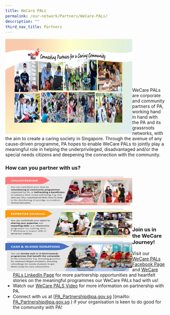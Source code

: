 ```yaml
---
title: WeCare PALs
permalink: /our-network/Partners/WeCare-PALs/
description: ""
third_nav_title: Partners
---
```

<img style="height:300px;width:400px"  align="left" src="/images/Our%20Network/Partners/Facebook%20Banner%20(Final)%2027%20April.jpg"><br><br><br><br><br><br><br><br><br>
WeCare PALs are corporate and community partners of PA, working hand in hand with the PA and its grassroots networks, with the aim to create a caring society in Singapore. Through the avenue of any cause-driven programme, PA hopes to enable WeCare PALs to jointly play a meaningful role in helping the underprivileged, disadvantaged and/or the special needs citizens and deepening the connection with the community.

### How can you partner with us?


<img style="height:300px;width:400px"  align="left" src="/images/Our%20Network/Partners/We%20care%20PALS.png"><br><br><br><br><br><br><br><br>
### Join us in the WeCare Journey!


* Visit our [WeCare PALs Facebook Page](https://www.facebook.com/login/?next=https%3A%2F%2Fwww.facebook.com%2FWeCarePALs) and [WeCare PALs LinkedIn Page](https://www.linkedin.com/company/wecarepals/)  for more partnership opportunities and heartfelt stories on the meaningful programmes our WeCare PALs had with us!
* Watch our [WeCare PALS Video](https://www.youtube.com/watch?v=yJkPFgliSBA) for more information on partnership with PA.
* Connect with us at [PA_Partnership@pa.gov.sg ](mailto: PA_Partnership@pa.gov.sg ) if your organisation is keen to do good for the community with PA!